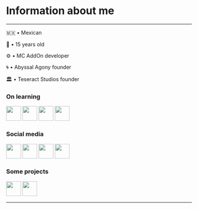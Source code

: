 # Information about me
---
🇲🇽 • Mexican

👤 • 15 years old

⚙️ • MC AddOn developer

🌀 • Abyssal Agony founder

🏛️ • Teseract Studios founder

### On learning
<p align="left">
<img src="https://raw.githubusercontent.com/danielcranney/readme-generator/main/public/icons/skills/javascript-colored.svg" height="40" width="40"></img>
<img src="https://raw.githubusercontent.com/danielcranney/readme-generator/main/public/icons/skills/html5-colored.svg" height="40" width="40"></img>
<img src="https://raw.githubusercontent.com/danielcranney/readme-generator/main/public/icons/skills/css3-colored.svg" height="40" width="40"</img>
<img src="https://raw.githubusercontent.com/danielcranney/readme-generator/main/public/icons/skills/csharp-colored.svg" height="40" width="40"</img>
</p>

### Social media
<p align="left">
<img src="https://raw.githubusercontent.com/danielcranney/readme-generator/main/public/icons/socials/twitch.svg" height="40" width="40"></img>
<img src="https://raw.githubusercontent.com/danielcranney/readme-generator/main/public/icons/socials/twitter.svg" height="40" width="40"></img>
<img src="https://raw.githubusercontent.com/danielcranney/readme-generator/main/public/icons/socials/discord.svg" height="40" width="40"></img>
<img src="https://raw.githubusercontent.com/danielcranney/readme-generator/main/public/icons/socials/youtube.svg" height="40" width="40"></img>
</p>

### Some projects
<p align="left">
<img src="https://media.discordapp.net/attachments/977981539314962443/998658112741441606/20220718_132921.png" "height="40" width="40"></img>
<img src="https://media.discordapp.net/attachments/977981539314962443/998658112481406986/20220718_133029.png" height="40" width="40"></img>
</p>

---
